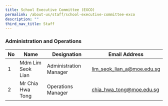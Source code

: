 ```yaml
---
title: School Executive Committee (EXCO)
permalink: /about-us/staff/school-executive-committee-exco
description: ""
third_nav_title: Staff
---
```

### Administration and Operations

| No 	| Name 	| Designation 	| Email Address 	|
|---	|---	|---	|---	|
| 1 	| Mdm Lim Seok Lian 	| Administration Manager 	| lim_seok_lian_a@moe.edu.sg 	|
| 2 	| Mr Chia Hwa Tong 	| Operations Manager 	| chia_hwa_tong@moe.edu.sg 	|